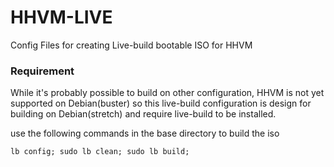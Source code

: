 # HHVM-LIVE
Config Files for creating Live-build bootable ISO for HHVM

### Requirement

While it's probably possible to build on other configuration, HHVM is not yet supported on Debian(buster) so this live-build configuration is design for building on Debian(stretch) and require live-build to be installed.

use the following commands in the base directory to build the iso


```lb config; sudo lb clean; sudo lb build;```
